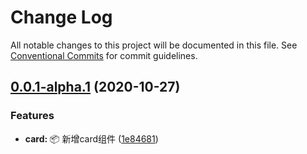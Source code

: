 # Change Log

All notable changes to this project will be documented in this file.
See [Conventional Commits](https://conventionalcommits.org) for commit guidelines.

## [0.0.1-alpha.1](https://github.com/belleui/belleui/compare/v0.0.1-alpha.0...v0.0.1-alpha.1) (2020-10-27)


### Features

* **card:** 📦 新增card组件 ([1e84681](https://github.com/belleui/belleui/commit/1e84681e6d076a6794ec16656e13801e0f0f5c8c))
